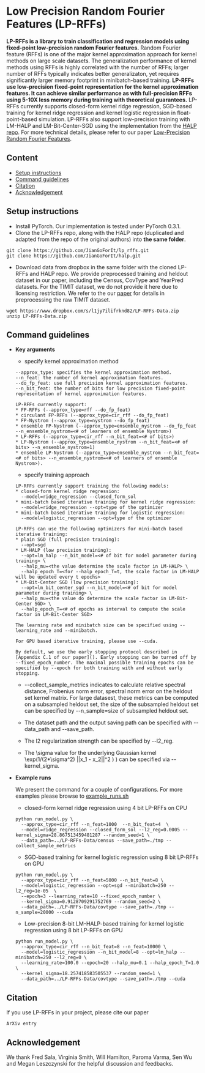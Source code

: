 # Low Precision Random Fourier Features (LP-RFFs)

**LP-RFFs is a library to train classification and regression models using fixed-point low-precision random Fourier features.** Random Fourier feature (RFFs) is one of the major kernel approximation approach for kernel methods on large scale datasets. The generalization performance of kernel methods using RFFs is highly correlated with the number of RFFs; larger number of RFFs typically indicates better generalizaton, yet requires significantly larger memory footprint in minibatch-based training. **LP-RFFs use low-precision fixed-point representation for the kernel approximation features. It can achieve similar performance as with full-precision RFFs using 5-10X less memory during training with theoretical guarantees.** LP-RFFs currently supports closed-form kernel ridge regression, SGD-based training for kernel ridge regression and kernel logistic regression in float-point-based simulation. LP-RFFs also support low-precision training with LM-HALP and LM-Bit-Center-SGD using the implementation from the [HALP repo](https://github.com/mleszczy/halp). For more technical details, please refer to our paper [Low-Precision Random Fourier Features]().

## Content
* [Setup instructions](#setup-instructions)
* [Command guidelines](#command-guidelines)
* [Citation](#citation)
* [Acknowledgement](#acknowledgement)

## Setup instructions
* Install PyTorch. Our implementation is tested under PyTorch 0.3.1.
* Clone the LP-RFFs repo, along with the HALP repo (duplicated and adapted from the repo of the original authors) into **the same folder**.
```
git clone https://github.com/JianGoForIt/lp_rffs.git
git clone https://github.com/JianGoForIt/halp.git
```
* Download data from dropbox in the same folder with the cloned LP-RFFs and HALP repo. We provide preprocessed training and heldout dataset in our paper, including the Census, CovType and YearPred datasets. For the TIMIT dataset, we do not provide it here due to licensing restriction. We refer to the our [paper]() for details in preprocessing the raw TIMIT dataset.
```
wget https://www.dropbox.com/s/l1jy7ilifrknd82/LP-RFFs-Data.zip
unzip LP-RFFs-Data.zip
```

## Command guidelines

* **Key arguments**

  * specify kernel approximation method
  ```
  --approx_type: specifies the kernel approximation method.
  --n_feat: the number of kernel approximation features.
  --do_fp_feat: use full precision kernel approximation features.
  --n_bit_feat: the number of bits for low precision fixed-point representation of kernel approximation features.

  LP-RFFs currently support:
  * FP-RFFs (--approx_type=rff --do_fp_feat)
  * circulant FP-RFFs (--approx_type=cir_rff --do_fp_feat)
  * FP-Nystrom (--approx_type=nystrom --do_fp_feat)
  * ensemble FP-Nystrom (--approx_type=ensemble_nystrom --do_fp_feat --n_ensemble_nystrom=<# of learners of ensemble Nystrom>)
  * LP-RFFs (--approx_type=cir_rff --n_bit_feat=<# of bits>)
  * LP-Nystrom (--approx_type=ensemble_nystrom --n_bit_feat=<# of bits> --n_ensemble_nystrom=1)
  * ensemble LP-Nystrom (--approx_type=ensemble_nystrom --n_bit_feat=<# of bits> --n_ensemble_nystrom=<# of learners of ensemble Nystrom>).
  ```
  
  * specify training approach
  ```
  LP-RFFs currently support training the following models:
  * closed-form kernel ridge regression: 
    --model=ridge_regression --closed_form_sol 
  * mini-batch based iterative training for kernel ridge regression: 
    --model=ridge_regression --opt=type of the optimizer
  * mini-batch based iterative training for logistic regression: 
    --model=logistic_regression --opt=type of the optimizer
    
  LP-RFFs can use the following optimizers for mini-batch based iterative training:
  * plain SGD (full precision training):
    --opt=sgd
  * LM-HALP (low precision training):
    --opt=lm_halp --n_bit_model=<# of bit for model parameter during training> \
    --halp_mu=<the value determine the scale factor in LM-HALP> \
    --halp_epoch_T=<for --halp_epoch_T=t, the scale factor in LM-HALP will be updated every t epochs>
  * LM-Bit-Center SGD (low precision training):
    --opt=lm_bit_center_sgd --n_bit_model=<# of bit for model parameter during training> \
    --halp_mu=<the value do determine the scale factor in LM-Bit-Center SGD> \
    --halp_epoch_T=<# of epochs as interval to compute the scale factor in LM-Bit-Center SGD>
    
  The learning rate and minibatch size can be specified using --learning_rate and --minibatch.
  
  For GPU based iterative training, please use --cuda. 
  
  By default, we use the early stopping protocol described in [Appendix C.1 of our paper](). Early stopping can be turned off by --fixed_epoch_number. The maximal possible training epochs can be specified by --epoch for both training with and without early stopping.
  ```

  * --collect_sample_metrics indicates to calculate relative spectral distance, Frobenius norm error, spectral norm error on the heldout set kernel matrix. For large datasest, these metrics can be computed on a subsampled heldout set, the size of the subsampled heldout set can be specified by --n_sample=size of subsampled heldout set.
  
  * The dataset path and the output saving path can be specified with --data_path and --save_path.
  
  * The l2 regularization strength can be specified by --l2_reg.
  
  * The \sigma value for the underlying Gaussian kernel \exp(1/(2*\sigma^2) ||x_1 - x_2||^2 ) ) can be specified via --kernel_sigma.
  
* **Example runs**
  
  We present the command for a couple of configurations. For more examples please browse to [example_runs.sh](./example_runs.sh)
  
  * closed-form kernel ridge regression using 4 bit LP-RFFs on CPU
  ```
  python run_model.py \
    --approx_type=cir_rff --n_feat=1000  --n_bit_feat=4  \
    --model=ridge_regression --closed_form_sol --l2_reg=0.0005 --kernel_sigma=28.867513459481287 --random_seed=1 \
    --data_path=../LP-RFFs-Data/census --save_path=./tmp --collect_sample_metrics
  ```
  
  * SGD-based training for kernel logistic regression using 8 bit LP-RFFs on GPU
  ```
  python run_model.py \
    --approx_type=cir_rff --n_feat=5000 --n_bit_feat=8 \
    --model=logistic_regression --opt=sgd --minibatch=250 --l2_reg=1e-05  \
    --epoch=3 --learning_rate=10 --fixed_epoch_number \
    --kernel_sigma=0.9128709291752769 --random_seed=2 \
    --data_path=../LP-RFFs-Data/covtype --save_path=./tmp --n_sample=20000 --cuda
  ```

  * Low-precision 8-bit LM-HALP-based training for kernel logistic regression using 8 bit LP-RFFs on GPU
  ```
  python run_model.py \
    --approx_type=cir_rff --n_bit_feat=8 --n_feat=10000 \
    --model=logistic_regression --n_bit_model=8 --opt=lm_halp --minibatch=250 --l2_reg=0 \
    --learning_rate=100.0 --epoch=20 --halp_mu=0.1 --halp_epoch_T=1.0 \
    --kernel_sigma=18.257418583505537 --random_seed=1 \
    --data_path=../LP-RFFs-Data/covtype --save_path=./tmp --cuda
  ```

## Citation
If you use LP-RFFs in your project, please cite our paper
```
ArXiv entry
```

## Acknowledgement
We thank Fred Sala, Virginia Smith, Will Hamilton, Paroma Varma, Sen Wu and Megan Leszczynski for the helpful discussion and feedbacks.
